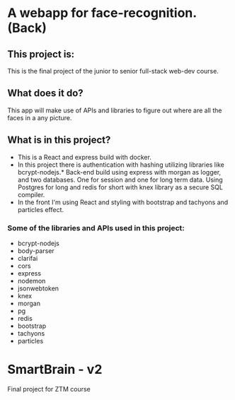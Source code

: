 # A webapp for face-recognition. (Back)

## This project is:

This is the final project of the junior to senior full-stack web-dev course.

## What does it do?

This app will make use of APIs and libraries to figure out where are all the faces in a any picture.

## What is in this project?

- This is a React and express build with docker.
- In this project there is authentication with hashing utilizing libraries like bcrypt-nodejs.\* Back-end build using express with morgan as logger, and two databases. One for session and one for long term data. Using Postgres for long and redis for short with knex library as a secure SQL compiler.
- In the front I'm using React and styling with bootstrap and tachyons and particles effect.

### Some of the libraries and APIs used in this project:

- bcrypt-nodejs
- body-parser
- clarifai
- cors
- express
- nodemon
- jsonwebtoken
- knex
- morgan
- pg
- redis
- bootstrap
- tachyons
- particles

# SmartBrain - v2

Final project for ZTM course
